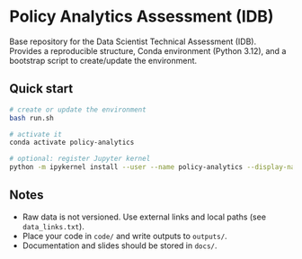 # Policy Analytics Assessment (IDB)

Base repository for the Data Scientist Technical Assessment (IDB).  
Provides a reproducible structure, Conda environment (Python 3.12), and a bootstrap script to create/update the environment.

## Quick start

```bash
# create or update the environment
bash run.sh

# activate it
conda activate policy-analytics

# optional: register Jupyter kernel
python -m ipykernel install --user --name policy-analytics --display-name "policy-analytics (py312)"
```

## Notes
- Raw data is not versioned. Use external links and local paths (see `data_links.txt`).
- Place your code in `code/` and write outputs to `outputs/`.
- Documentation and slides should be stored in `docs/`.
